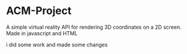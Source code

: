 # ACM-Project

A simple virtual reality API for rendering 3D coordinates on a 2D screen. Made in javascript and HTML


i did some work and made some changes

